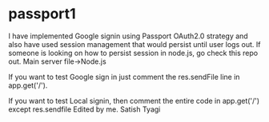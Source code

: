 # passport1

I have implemented Google signin using Passport OAuth2.0 strategy and also have used session management that would persist until user logs out. If someone is looking on how to persist session in node.js, go check this repo out. Main server file->Node.js

If you want to test Google sign in just comment the res.sendFile line in app.get('/').

If you want to test Local signin, then comment the entire code in app.get('/') except res.sendfile
Edited by me. Satish Tyagi
